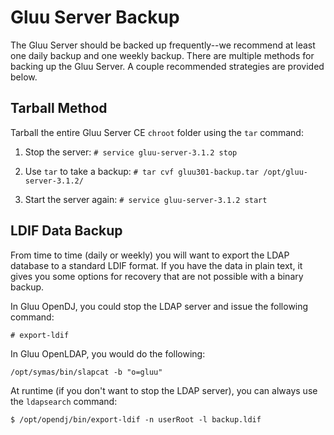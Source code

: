 # Gluu Server Backup

The Gluu Server should be backed up frequently--we recommend at least one daily backup and one weekly backup. There are multiple methods for backing up the Gluu Server. A couple recommended strategies are provided below.

## Tarball Method
Tarball the entire Gluu Server CE `chroot` folder using the `tar` command: 

1. Stop the server: `# service gluu-server-3.1.2 stop`
	
1. Use `tar` to take a backup: `# tar cvf gluu301-backup.tar /opt/gluu-server-3.1.2/`
	
1. Start the server again: `# service gluu-server-3.1.2 start`
	

## LDIF Data Backup
From time to time (daily or weekly) you will want to export the LDAP database to a standard LDIF format. If you have the data in plain text, it gives you some options for recovery that are not possible with a binary backup. 

In Gluu OpenDJ, you could stop the LDAP server and issue the following command:

`# export-ldif`

In Gluu OpenLDAP, you would do the following:

`/opt/symas/bin/slapcat -b "o=gluu" ` 

At runtime (if you don't want to stop the LDAP server), you can always use the `ldapsearch` command: 

`$ /opt/opendj/bin/export-ldif -n userRoot -l backup.ldif`


<!--
## Script Method

1. Login to Gluu chroot
	a. # service gluu-server-3.1.2 login
2. Fetch export script from Gluu 
	b. wget https://raw.githubusercontent.com/GluuFederation/community-edition-setup/master/static/scripts/export24.py
3. Change permission of the script
	c. # chmod +x export24.py
4. run the script
	d. # ./export24.py

The export script will generate a directory called  backup_24  which will have all the data backed up from the 
current installation. Check the log file generated in the directory for any errors.
-->
